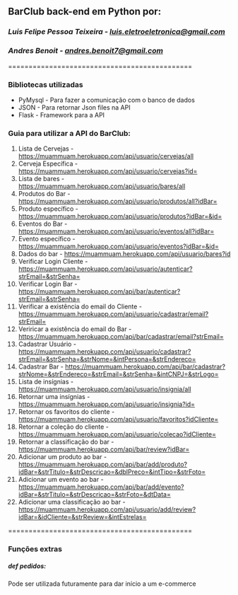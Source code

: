 ## **BarClub back-end em Python por:**
### *Luis Felipe Pessoa Teixeira - luis.eletroeletronica@gmail.com*
### *Andres Benoit - andres.benoit7@gmail.com*
=============================================

### Bibliotecas utilizadas
- PyMysql - Para fazer a comunicação com o banco de dados
- JSON - Para retornar Json files na API
- Flask - Framework para a API

### Guia para utilizar a API do BarClub:

1. Lista de Cervejas - https://muammuam.herokuapp.com/api/usuario/cervejas/all
2. Cerveja Específica - https://muammuam.herokuapp.com/api/usuario/cervejas?id=
3. Lista de bares - https://muammuam.herokuapp.com/api/usuario/bares/all
4. Produtos do Bar - https://muammuam.herokuapp.com/api/usuario/produtos/all?idBar=
5. Produto específico - https://muammuam.herokuapp.com/api/usuario/produtos?idBar=&id=
6. Eventos do Bar - https://muammuam.herokuapp.com/api/usuario/eventos/all?idBar=
7. Evento específico - https://muammuam.herokuapp.com/api/usuario/eventos?idBar=&id=
7. Dados do bar - https://muammuam.herokuapp.com/api/usuario/bares?id
9. Verificar Login Cliente - https://muammuam.herokuapp.com/api/usuario/autenticar?strEmail=&strSenha=
10. Verificar Login Bar - https://muammuam.herokuapp.com/api/bar/autenticar?strEmail=&strSenha=  
12. Verificar a existência do email do Cliente - https://muammuam.herokuapp.com/api/usuario/cadastrar/email?strEmail=
12. Veriricar a existência do email do Bar - https://muammuam.herokuapp.com/api/bar/cadastrar/email?strEmail=
13. Cadastrar Usuário - https://muammuam.herokuapp.com/api/usuario/cadastrar?strEmail=&strSenha=&strNome=&intPersona=&strEndereco=
14. Cadastrar Bar - https://muammuam.herokuapp.com/api/bar/cadastrar?strNome=&strEndereco=&strEmail=&strSenha=&intCNPJ=&strLogo=
15. Lista de insígnias - https://muammuam.herokuapp.com/api/usuario/insignia/all
16. Retornar uma insígnias - https://muammuam.herokuapp.com/api/usuario/insignia?id=
17. Retornar os favoritos do cliente - https://muammuam.herokuapp.com/api/usuario/favoritos?idCliente=
18. Retornar a coleção do cliente - https://muammuam.herokuapp.com/api/usuario/colecao?idCliente=
19. Retornar a classificação do bar - https://muammuam.herokuapp.com/api/bar/review?idBar=
20. Adicionar um produto ao bar - https://muammuam.herokuapp.com/api/bar/add/produto?idBar=&strTitulo=&strDescricao=&dblPreco=&intTipo=&strFoto=
21. Adicionar um evento ao bar - https://muammuam.herokuapp.com/api/bar/add/evento?idBar=&strTitulo=&strDescricao=&strFoto=&dtData=
22. Adicionar uma classificação ao bar - https://muammuam.herokuapp.com/api/usuario/add/review?idBar=&idCliente=&strReview=&intEstrelas=


=============================================

### Funções extras 

##### def pedidos:
Pode ser utilizada futuramente para dar início a um e-commerce



